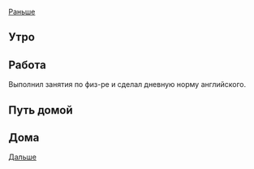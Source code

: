 [Раньше](2020.10.07.md)  
## Утро
## Работа
Выполнил занятия по физ-ре и сделал дневную норму английского.
## Путь домой
## Дома
[Дальше](2020.10.09.md)